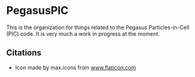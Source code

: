 # PegasusPIC

This is the organization for things related to the Pegasus Particles-in-Cell (PIC) code. It is very much a work in progress at the moment.


## Citations 

- Icon made by max.icons from www.flaticon.com
